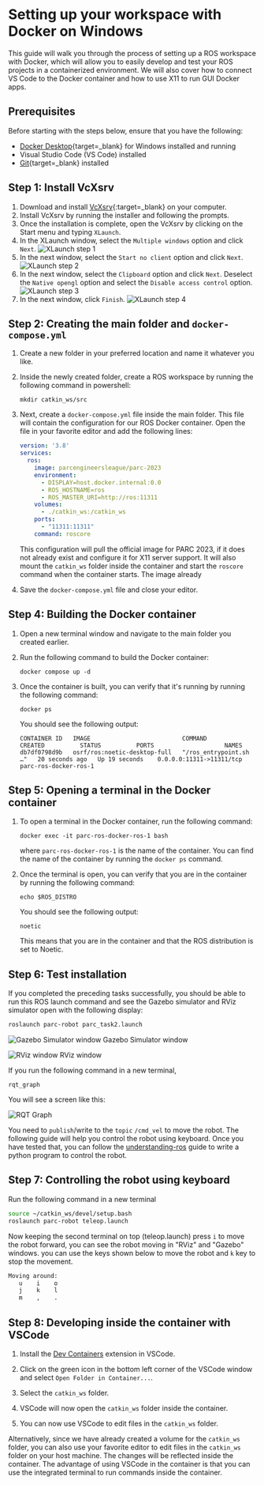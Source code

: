# Setting up your workspace with Docker on Windows

This guide will walk you through the process of setting up a ROS workspace with Docker, which will allow you to easily develop and test your ROS projects in a containerized environment. We will also cover how to connect VS Code to the Docker container and how to use X11 to run GUI Docker apps.

## Prerequisites
Before starting with the steps below, ensure that you have the following:

* [Docker Desktop](https://docs.docker.com/desktop/install/windows-install/#install-docker-desktop-on-windows){target=_blank} for Windows installed and running
* Visual Studio Code (VS Code) installed
* [Git](https://github.com/git-guides/install-git#install-git-on-linux){target=_blank} installed

## Step 1: Install VcXsrv

1. Download and install [VcXsrv](https://sourceforge.net/projects/vcxsrv/){:target=_blank} on your computer.
2. Install VcXsrv by running the installer and following the prompts.
3. Once the installation is complete, open the VcXsrv by clicking on the Start menu and typing `XLaunch`.
4. In the XLaunch window, select the `Multiple windows` option and click `Next`.
    ![XLaunch step 1](assets/vcxsrv-install-1.png)
5. In the next window, select the `Start no client` option and click `Next`.
    ![XLaunch step 2](assets/vcxsrv-install-2.png)
6. In the next window, select the `Clipboard` option and click `Next`. Deselect the `Native opengl` option and select the `Disable access control` option.
    ![XLaunch step 3](assets/vcxsrv-install-3.png)
7. In the next window, click `Finish`.
    ![XLaunch step 4](assets/vcxsrv-install-4.png)

## Step 2: Creating the main folder and `docker-compose.yml`

1. Create a new folder in your preferred location and name it whatever you like.
2. Inside the newly created folder, create a ROS workspace by running the following command in powershell:

    ```shell
    mkdir catkin_ws/src
    ```

3. Next, create a `docker-compose.yml` file inside the main folder. This file will contain the configuration for our ROS Docker container. Open the file in your favorite editor and add the following lines:

    ```yaml
    version: '3.8'
    services:
      ros:
        image: parcengineersleague/parc-2023
        environment:
          - DISPLAY=host.docker.internal:0.0
          - ROS_HOSTNAME=ros
          - ROS_MASTER_URI=http://ros:11311
        volumes:
          - ./catkin_ws:/catkin_ws
        ports:
          - "11311:11311"
        command: roscore
    ```
    This configuration will pull the official image for PARC 2023, if it does not already exist and configure it for X11 server support. It will also mount the `catkin_ws` folder inside the container and start the `roscore` command when the container starts. The image already 

4. Save the `docker-compose.yml` file and close your editor.

## Step 4: Building the Docker container

1. Open a new terminal window and navigate to the main folder you created earlier.

2. Run the following command to build the Docker container:

    ```shell
    docker compose up -d
    ```

3. Once the container is built, you can verify that it's running by running the following command:

    ```shell
    docker ps
    ```

    You should see the following output:

    ```shell
    CONTAINER ID   IMAGE                          COMMAND                  CREATED          STATUS          PORTS                    NAMES
    db7df0798d9b   osrf/ros:noetic-desktop-full   "/ros_entrypoint.sh …"   20 seconds ago   Up 19 seconds    0.0.0.0:11311->11311/tcp   parc-ros-docker-ros-1
    ```

## Step 5: Opening a terminal in the Docker container

1. To open a terminal in the Docker container, run the following command:

    ```shell
    docker exec -it parc-ros-docker-ros-1 bash
    ```
    where `parc-ros-docker-ros-1` is the name of the container. You can find the name of the container by running the `docker ps` command.

2. Once the terminal is open, you can verify that you are in the container by running the following command:

    ```shell
    echo $ROS_DISTRO
    ```

    You should see the following output:

    ```shell
    noetic
    ```
    This means that you are in the container and that the ROS distribution is set to Noetic.

## Step 6: Test installation

If you completed the preceding tasks successfully, you should be able to run this ROS launch command and see the Gazebo simulator and RViz simulator open with the following display:
```sh
roslaunch parc-robot parc_task2.launch
```
![Gazebo Simulator window](assets/gazebo.png)
Gazebo Simulator window


![RViz window](assets/rviz.png)
RViz window


If you run the following command in a new terminal,
```
rqt_graph
```
You will see a screen like this:

![RQT Graph](assets/rosgraph.png)

You need to `publish`/write to the `topic` `/cmd_vel` to move the robot.
The following guide will help you control the robot using keyboard. Once you have tested that, you can follow the [understanding-ros](../getting-started-with-ros) guide to write a python program to control the robot.

## Step 7: Controlling the robot using keyboard
Run the following command in a new terminal
```sh
source ~/catkin_ws/devel/setup.bash
roslaunch parc-robot teleop.launch
```

Now keeping the second terminal on top (teleop.launch) press `i` to move the robot forward, you can see the robot moving in "RViz" and "Gazebo" windows.
you can use the keys shown below to move the robot and `k` key to stop the movement.
```sh
Moving around:
   u    i    o
   j    k    l
   m    ,    .
```

## Step 8: Developing inside the container with VSCode

1. Install the [Dev Containers](https://marketplace.visualstudio.com/items?itemName=ms-vscode-remote.remote-containers) extension in VSCode.

2. Click on the green icon in the bottom left corner of the VSCode window and select `Open Folder in Container...`.

3. Select the `catkin_ws` folder.

4. VSCode will now open the `catkin_ws` folder inside the container.

5. You can now use VSCode to edit files in the `catkin_ws` folder.

Alternatively, since we have already created a volume for the `catkin_ws` folder, you can also use your favorite editor to edit files in the `catkin_ws` folder on your host machine. The changes will be reflected inside the container. The advantage of using VSCode in the container is that you can use the integrated terminal to run commands inside the container.
